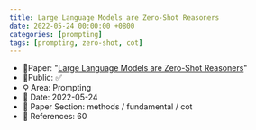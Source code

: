 ```yaml
---
title: Large Language Models are Zero-Shot Reasoners
date: 2022-05-24 00:00:00 +0800
categories: [prompting]
tags: [prompting, zero-shot, cot]
---
```


- 📙Paper: "[Large Language Models are Zero-Shot Reasoners](https://www.semanticscholar.org/paper/Large-Language-Models-are-Zero-Shot-Reasoners-Kojima-Gu/e7ad08848d5d7c5c47673ffe0da06af443643bda)"
- 🔑Public: ✅
- ⚲ Area: Prompting
- 📅 Date: 2022-05-24
- 🔎 Paper Section: methods / fundamental / cot
- 📝 References: 60
